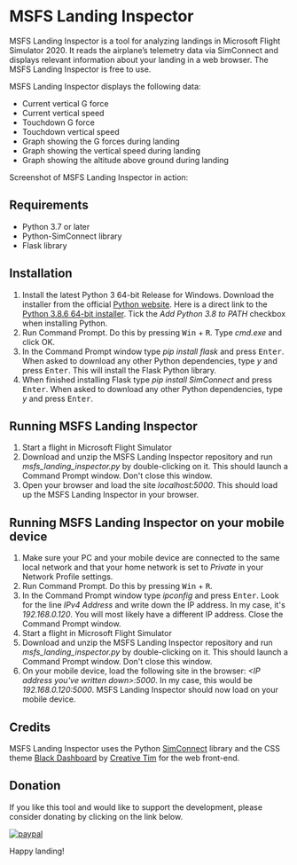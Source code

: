 # MSFS Landing Inspector
MSFS Landing Inspector is a tool for analyzing landings in Microsoft Flight Simulator 2020. It reads the airplane’s telemetry data via SimConnect and displays relevant information about your landing in a web browser. The MSFS Landing Inspector is free to use.

MSFS Landing Inspector displays the following data:
-	Current vertical G force
-	Current vertical speed
-	Touchdown G force
-	Touchdown vertical speed
-	Graph showing the G forces during landing
-	Graph showing the vertical speed during landing
-	Graph showing the altitude above ground during landing

Screenshot of MSFS Landing Inspector in action:

## Requirements
-	Python 3.7 or later
-	Python-SimConnect library
-	Flask library

## Installation
1. Install the latest Python 3 64-bit Release for Windows. Download the installer from the official [Python website](https://www.python.org/downloads/windows/). Here is a direct link to the [Python 3.8.6 64-bit installer](https://www.python.org/ftp/python/3.8.6/python-3.8.6-amd64.exe). Tick the *Add Python 3.8 to PATH* checkbox when installing Python.
2. Run Command Prompt. Do this by pressing <kbd>Win</kbd> + <kbd>R</kbd>. Type *cmd.exe* and click OK.
3. In the Command Prompt window type *pip install flask* and press <kbd>Enter</kbd>. When asked to download any other Python dependencies, type *y* and press <kbd>Enter</kbd>. This will install the Flask Python library.
4. When finished installing Flask type *pip install SimConnect* and press <kbd>Enter</kbd>. When asked to download any other Python dependencies, type *y* and press <kbd>Enter</kbd>.

## Running MSFS Landing Inspector
1. Start a flight in Microsoft Flight Simulator
2. Download and unzip the MSFS Landing Inspector repository and run *msfs_landing_inspector.py* by double-clicking on it. This should launch a Command Prompt window. Don't close this window.
3. Open your browser and load the site *localhost:5000*. This should load up the MSFS Landing Inspector in your browser.

## Running MSFS Landing Inspector on your mobile device
1. Make sure your PC and your mobile device are connected to the same local network and that your home network is set to *Private* in your Network Profile settings. 
2. Run Command Prompt. Do this by pressing <kbd>Win</kbd> + <kbd>R</kbd>.
3. In the Command Prompt window type *ipconfig* and press <kbd>Enter</kbd>. Look for the line *IPv4 Address* and write down the IP address. In my case, it's *192.168.0.120*. You will most likely have a different IP address. Close the Command Prompt window.
4. Start a flight in Microsoft Flight Simulator
5. Download and unzip the MSFS Landing Inspector repository and run *msfs_landing_inspector.py* by double-clicking on it. This should launch a Command Prompt window. Don't close this window.
6. On your mobile device, load the following site in the browser: *<IP address you've written down>:5000*. In my case, this would be *192.168.0.120:5000*. MSFS Landing Inspector should now load on your mobile device.

## Credits
MSFS Landing Inspector uses the Python [SimConnect](https://pypi.org/project/SimConnect/) library and the CSS theme [Black Dashboard](https://www.creative-tim.com/product/black-dashboard) by [Creative Tim](https://www.creative-tim.com/) for the web front-end.

## Donation
If you like this tool and would like to support the development, please consider donating by clicking on the link below.

[![paypal](https://www.paypalobjects.com/en_US/i/btn/btn_donateCC_LG.gif)](https://www.paypal.com/cgi-bin/webscr?cmd=_s-xclick&hosted_button_id=CXDDYFUSWA2Z4&source=url)


Happy landing!
